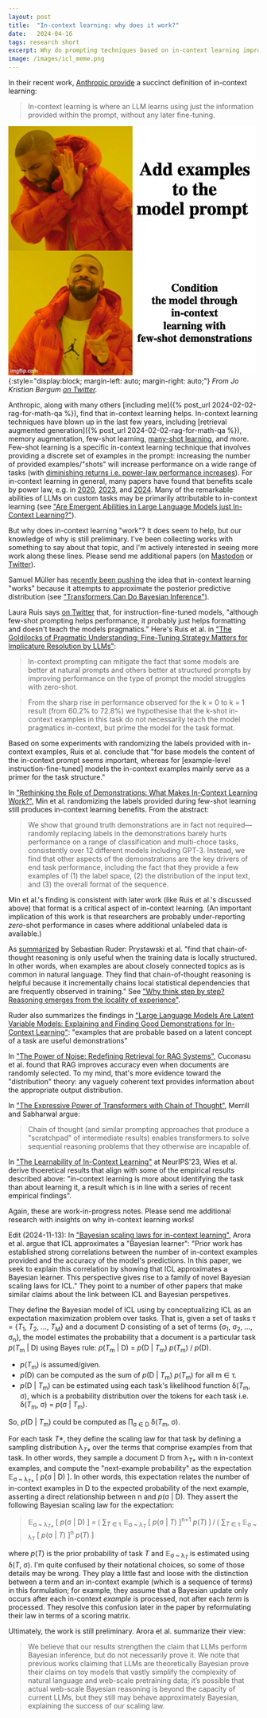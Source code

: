 ```yaml
---
layout: post
title:  "In-context learning: why does it work?"
date:   2024-04-16
tags: research short
excerpt: Why do prompting techniques based on in-context learning improve LLM performance?
image: /images/icl_meme.png
---
```


In their recent work, [Anthropic provide](https://www.anthropic.com/research/many-shot-jailbreaking) a succinct definition of in-context learning:

>In-context learning is where an LLM learns using just the information provided within the prompt, without any later fine-tuning.

![Drake meme that reads "Add examples to the model prompt" on top and "Condition the model through in-context learning with few-shot demonstrations" on bottom.](/images/icl_meme.png){:style="display:block; margin-left: auto; margin-right: auto;"}
*From Jo Kristian Bergum [on Twitter](https://twitter.com/jobergum/status/1789197209340141837).*

Anthropic, along with many others [including me]({% post_url 2024-02-02-rag-for-math-qa %}), find that in-context learning helps.
In-context learning techniques have blown up in the last few years, including [retrieval augmented generation]({% post_url 2024-02-02-rag-for-math-qa %}), memory augmentation, few-shot learning, [many-shot learning](https://arxiv.org/abs/2404.11018), and more.
Few-shot learning is a specific in-context learning technique that involves providing a discrete set of examples in the prompt: increasing the number of provided examples/"shots" will increase performance on a wide range of tasks (with [diminishing returns i.e. power-law performance increases](https://www.anthropic.com/research/many-shot-jailbreaking)).
For in-context learning in general, many papers have found that benefits scale by power law, e.g. in [2020](https://arxiv.org/abs/2001.08361), [2023](https://arxiv.org/abs/2309.16039), and [2024](https://arxiv.org/abs/2402.00795). Many of the remarkable abilities of LLMs on custom tasks may be primarily attributable to in-context learning (see ["Are Emergent Abilities in Large Language Models just In-Context Learning?"](https://arxiv.org/abs/2309.01809)).

But why does in-context learning "work"? It does seem to help, but our knowledge of why is still preliminary. I've been collecting works with something to say about that topic, and I'm actively interested in seeing more work along these lines. Please send me additional papers (on [Mastodon](https://hci.social/@zwlevonian) or [Twitter](https://twitter.com/zwlevonian)).

Samuel Müller has [recently been pushing](https://twitter.com/SamuelMullr/status/1722630968740331612
) the idea that in-context learning "works" because it attempts to approximate the posterior predictive distribution (see ["Transformers Can Do Bayesian Inference"](https://arxiv.org/abs/2112.10510)).

Laura Ruis says [on Twitter](https://twitter.com/LauraRuis/status/1732402559724208570) that, for instruction-fine-tuned models, "although few-shot prompting helps performance, it probably just helps formatting and doesn't teach the models pragmatics."
Here's Ruis et al. in ["The Goldilocks of Pragmatic Understanding: Fine-Tuning Strategy Matters for Implicature Resolution by LLMs"](https://arxiv.org/abs/2210.14986):

>In-context prompting can mitigate the fact that some models are better at natural prompts and others better at structured prompts by improving performance on the type of prompt the model struggles with zero-shot.

>From the sharp rise in performance observed for the k = 0 to k = 1 result (from 60.2% to 72.8%) we hypothesise that the k-shot in-context examples in this task do not necessarily teach the model pragmatics in-context, but prime the model for the task format.

Based on some experiments with randomizing the labels provided with in-context examples, Ruis et al. conclude that "for base models the content of the in-context prompt seems important, whereas for [example-level instruction-fine-tuned] models the in-context examples mainly serve as a primer for the task structure."

In ["Rethinking the Role of Demonstrations: What Makes In-Context Learning Work?"](https://arxiv.org/abs/2202.12837), Min et al. randomizing the labels provided during few-shot learning still produces in-context learning benefits. From the abstract:

>We show that ground truth demonstrations are in fact not required—randomly replacing labels in the demonstrations barely hurts performance on a range of classification and multi-choce tasks, consistently over 12 different models including GPT-3. Instead, we find that other aspects of the demonstrations
are the key drivers of end task performance, including the fact that they provide a few examples of (1) the label space, (2) the distribution of the input text, and (3) the overall format of the sequence.

Min et al.'s finding is consistent with later work (like Ruis et al.'s discussed above) that format is a critical aspect of in-context learning. (An important implication of this work is that researchers are probably under-reporting *zero*-shot performance in cases where additional unlabeled data is available.)

As [summarized](https://nlpnewsletter.substack.com/p/neurips-2023-primer) by Sebastian Ruder: Prystawski et al. "find that chain-of-thought reasoning is only useful when the training data is locally structured. In other words, when examples are about closely connected topics as is common in natural language. They find that chain-of-thought reasoning is helpful because it incrementally chains local statistical dependencies that are frequently observed in training." See ["Why think step by step? Reasoning emerges from the locality of experience"](https://arxiv.org/abs/2304.03843).

Ruder also summarizes the findings in ["Large Language Models Are Latent Variable Models: Explaining and Finding Good Demonstrations for In-Context Learning"](https://arxiv.org/abs/2301.11916): "examples that are probable based on a latent concept of a task are useful demonstrations"

In ["The Power of Noise: Redefining Retrieval for RAG Systems"](https://arxiv.org/abs/2401.14887), Cuconasu et al. found that RAG improves accuracy even when documents are randomly selected. To my mind, that's more evidence toward the "distribution" theory: any vaguely coherent text provides information about the appropriate output distribution.

In ["The Expressive Power of Transformers with Chain of Thought"](https://arxiv.org/abs/2310.07923), Merrill and Sabharwal argue:

>Chain of thought (and similar prompting approaches that produce a "scratchpad" of intermediate results) enables transformers to solve sequential reasoning problems that they otherwise are incapable of.

In ["The Learnability of In-Context Learning"](https://proceedings.neurips.cc/paper_files/paper/2023/hash/73950f0eb4ac0925dc71ba2406893320-Abstract-Conference.html) at NeurIPS'23, Wies et al. derive thoeretical results that align with some of the empirical results described above: "in-context learning is more about identifying the task than about learning it, a result which is in line with a series of recent empirical findings".

Again, these are work-in-progress notes. Please send me additional research with insights on why in-context learning works!

Edit (2024-11-13): In ["Bayesian scaling laws for in-context learning"](https://arxiv.org/abs/2410.16531), Arora et al. argue that ICL approximates a "Bayesian learner": "Prior work has established strong correlations between the number of in-context examples provided and the accuracy of the model's predictions. In this paper, we seek to explain this correlation by showing that ICL approximates a Bayesian learner. This perspective gives rise to a family of novel Bayesian scaling laws for ICL." They point to a number of other papers that make similar claims about the link between ICL and Bayesian perspetives.

They define the Bayesian model of ICL using by conceptualizing ICL as an expectation maximization problem over tasks.
That is, given a set of tasks τ = {_T_<sub>1</sub>, _T_<sub>2</sub>, ..., _T_<sub>M</sub>} and a document D consisting of a set of terms {σ<sub>1</sub>, σ<sub>2</sub>, ..., σ<sub>n</sub>}, the model estimates the probability that a document is a particular task _p_(_T_<sub>m</sub> | D) using Bayes rule: _p_(_T_<sub>m</sub> | D) = _p_(D | _T_<sub>m</sub>) _p_(_T_<sub>m</sub>) / _p_(D).

 - _p_(_T_<sub>m</sub>) is assumed/given.
 - _p_(D) can be computed as the sum of _p_(D \| _T_<sub>m</sub>) _p_(_T_<sub>m</sub>) for all m ∈ τ.
 - _p_(D \| _T_<sub>m</sub>) can be estimated using each task's likelihood function δ(_T_<sub>m</sub>, σ), which is a probability distribution over the tokens for each task i.e. δ(_T_<sub>m</sub>, σ) = _p_(σ \| _T_<sub>m</sub>).

So, _p_(D \| _T_<sub>m</sub>) could be computed as ∏<sub>σ ∈ D</sub> δ(_T_<sub>m</sub>, σ).

For each task _T*_, they define the scaling law for that task by defining a sampling distribution λ<sub><i>T*</i></sub> over the terms that comprise examples from that task. In other words, they sample a document D from λ<sub><i>T*</i></sub> with n in-context examples, and compute the "next-example probability" as the expectation 𝔼<sub>σ ~ λ<sub><i>T*</i></sub></sub> [ _p_(σ | D) ].
In other words, this expectation relates the number of in-context examples in D to the expected probability of the next example, asserting a direct relationship between n and _p_(σ | D).
They assert the following Bayesian scaling law for the expectation:

>𝔼<sub>σ ~ λ<sub><i>T*</i></sub></sub> [ _p_(σ \| D) ] = ⟮ ∑<sub><i>T</i> ∈ τ</sub> 𝔼<sub>σ ~ λ<sub><i>T</i></sub></sub> [ _p_(σ \| _T_) ]<sup>n+1</sup> _p_(_T_) ⟯ / ⟮ ∑<sub><i>T</i> ∈ τ</sub> 𝔼<sub>σ ~ λ<sub><i>T</i></sub></sub> [ _p_(σ \| _T_) ]<sup>n</sup> _p_(_T_) ⟯ 

where _p_(_T_) is the prior probability of task _T_ and 𝔼<sub>σ ~ λ<sub><i>T</i></sub></sub> is estimated using δ(_T_, σ).
I'm quite confused by their notational choices, so some of those details may be wrong.
They play a little fast and loose with the distinction between a term and an in-context example (which is a sequence of terms) in this formulation; for example, they assume that a Bayesian update only occurs after each
in-context _example_ is processed, not after each _term_ is processed. They resolve this confusion later in the paper by reformulating their law in terms of a scoring matrix.

Ultimately, the work is still preliminary. Arora et al. summarize their view:

>We believe that our results strengthen the claim that LLMs perform Bayesian inference, but do not necessarily prove it. We note that previous works claiming that LLMs are theoretically Bayesian prove their claims on toy models that vastly simplify the complexity of natural language and web-scale pretraining data; it’s possible that actual web-scale Bayesian reasoning is beyond the capacity of current LLMs, but they still may behave approximately Bayesian, explaining the success of our scaling law.

